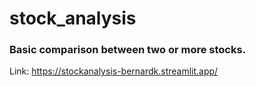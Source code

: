 # stock_analysis

### Basic comparison between two or more stocks.

Link: https://stockanalysis-bernardk.streamlit.app/
